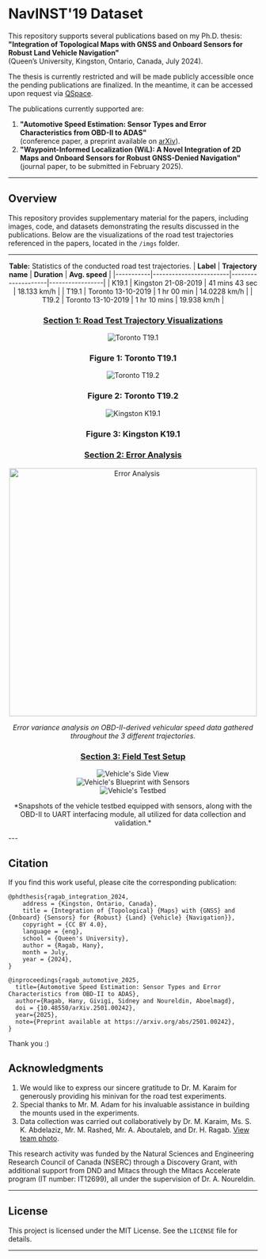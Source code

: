 # NavINST'19 Dataset

This repository supports several publications based on my Ph.D. thesis:  
**"Integration of Topological Maps with GNSS and Onboard Sensors for Robust Land Vehicle Navigation"**  
(Queen’s University, Kingston, Ontario, Canada, July 2024).  

The thesis is currently restricted and will be made publicly accessible once the pending publications are finalized. In the meantime, it can be accessed upon request via [QSpace](https://hdl.handle.net/1974/33163).

The publications currently supported are:  
1. **"Automotive Speed Estimation: Sensor Types and Error Characteristics from OBD-II to ADAS"**  
   (conference paper, a preprint available on [arXiv](https://arxiv.org/abs/2501.00242)).  
2. **"Waypoint-Informed Localization (WiL): A Novel Integration of 2D Maps and Onboard Sensors for Robust GNSS-Denied Navigation"**  
   (journal paper, to be submitted in February 2025).  

<!-- ---

<h1 style="font-size: 1.25em;">Automotive Speed Estimation: Sensor Types and Error Characteristics from OBD-II to ADAS</h1>

This repository accompanies the IEEE conference paper **"Automotive Speed Estimation: Sensor Types and Error Characteristics from OBD-II to ADAS"**. A preprint is available on [arXiv](https://arxiv.org/abs/2501.00242). -->

---

## Overview

This repository provides supplementary material for the papers, including images, code, and datasets demonstrating the results discussed in the publications. Below are the visualizations of the road test trajectories referenced in the papers, located in the `/imgs` folder.

<div align="center">

---

**Table:** Statistics of the conducted road test trajectories.
| **Label** | **Trajectory name**   | **Duration**       | **Avg. speed**  |
|-----------|------------------------|--------------------|-----------------|
| K19.1     | Kingston 21-08-2019   | 41 mins 43 sec     | 18.133 km/h     |
| T19.1     | Toronto 13-10-2019    | 1 hr 00 min        | 14.0228 km/h    |
| T19.2     | Toronto 13-10-2019    | 1 hr 10 mins       | 19.938 km/h     |

### <ins>Section 1: Road Test Trajectory Visualizations</ins>
![Toronto T19.1](./imgs/Toronto_T19_1_in_Sat_mode_with_SV.png)
### Figure 1: Toronto T19.1
![Toronto T19.2](./imgs/Toronto_T19_2_in_Sat_mode_with_SV.png)
### Figure 2: Toronto T19.2
![Kingston K19.1](./imgs/Kingston_K19_1_in_Sat_mode_with_SV.png)
### Figure 3: Kingston K19.1

### <ins>Section 2: Error Analysis</ins>

<img src="./imgs/PWSS_error_variance_anlaysis.png" alt="Error Analysis" width="500" style="display: block; margin: auto;"/>

*Error variance analysis on OBD-II-derived vehicular speed data gathered throughout the 3 different trajectories.*

### <ins>Section 3: Field Test Setup</ins>
![Vehicle's Side View](./imgs/Toyota_Sienna_with_ZED_HFOV_SideView_FrontCarView_Combined.png)  
![Vehicle's Blueprint with Sensors](./imgs/Car_Blueprint_with_Sensors.png)  
![Vehicle's Testbed](./imgs/Toyota_Sienna_Trunk_Disp_T_with_Top_Mount_.png)

<p align="center">
  *Snapshots of the vehicle testbed equipped with sensors, along with the OBD-II to UART interfacing module, all utilized for data collection and validation.*
</p>

</div>
---

## Citation

If you find this work useful, please cite the corresponding publication:

```
@phdthesis{ragab_integration_2024,
	address = {Kingston, Ontario, Canada},
	title = {Integration of {Topological} {Maps} with {GNSS} and {Onboard} {Sensors} for {Robust} {Land} {Vehicle} {Navigation}},
	copyright = {CC BY 4.0},
	language = {eng},
	school = {Queen's University},
	author = {Ragab, Hany},
	month = July,
	year = {2024},
}
```
```
@inproceedings{ragab_automotive_2025,
  title={Automotive Speed Estimation: Sensor Types and Error Characteristics from OBD-II to ADAS},
  author={Ragab, Hany, Givigi, Sidney and Noureldin, Aboelmagd},
  doi = {10.48550/arXiv.2501.00242},
  year={2025},
  note={Preprint available at https://arxiv.org/abs/2501.00242},
}
```

Thank you :)

## Acknowledgments

1. We would like to express our sincere gratitude to Dr. M. Karaim for generously providing his minivan for the road test experiments.  
2. Special thanks to Mr. M. Adam for his invaluable assistance in building the mounts used in the experiments.  
3. Data collection was carried out collaboratively by Dr. M. Karaim, Ms. S. K. Abdelaziz, Mr. M. Rashed, Mr. A. Aboutaleb, and Dr. H. Ragab. [View team photo](https://photos.app.goo.gl/VjGzmWq3mvUCKFh67).

This research activity was funded by the Natural Sciences and Engineering Research Council of Canada (NSERC) through a Discovery Grant, with additional support from DND and Mitacs through the Mitacs Accelerate program (IT number: IT12699), all under the supervision of Dr. A. Noureldin.

---

## License

This project is licensed under the MIT License. See the `LICENSE` file for details.

---
